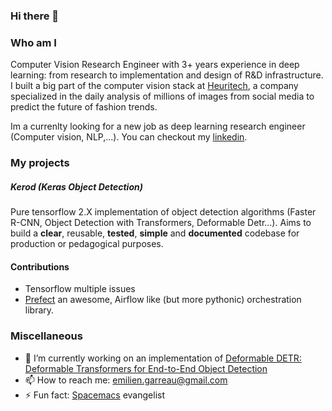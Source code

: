 ### Hi there 👋

### Who am I

Computer Vision Research Engineer with 3+ years experience in deep learning: from research to implementation and design of R&D infrastructure. I built a big part of the computer vision stack at [Heuritech](https://www.heuritech.com/), a company specialized in the daily analysis of millions of images from social media to predict the future of fashion trends.
  
Im a currenlty looking for a new job as deep learning research engineer (Computer vision, NLP,...).
You can checkout my [linkedin](https://www.linkedin.com/in/emilien-garreau-b87606ab/).

### My projects

##### Kerod (Keras Object Detection)

Pure tensorflow 2.X implementation of object detection algorithms (Faster R-CNN, Object Detection with Transformers, Deformable Detr...).
Aims to build a **clear**, reusable, **tested**, **simple** and **documented** codebase for production or pedagogical purposes.

#### Contributions

- Tensorflow multiple issues
- [Prefect](https://github.com/PrefectHQ/prefect) an awesome, Airflow like (but more pythonic) orchestration library.

### Miscellaneous

- 🔭 I’m currently working on an implementation of [Deformable DETR: Deformable Transformers for End-to-End Object Detection](https://arxiv.org/abs/2010.04159)
- 📫 How to reach me: emilien.garreau@gmail.com
- ⚡ Fun fact: [Spacemacs](https://github.com/syl20bnr/spacemacs) evangelist 
